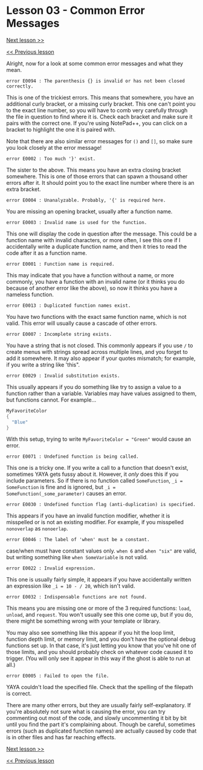 # Lesson 03 - Common Error Messages

[Next lesson >>](../module_11_debugging/04_emergency_mode.md)

[<< Previous lesson](../module_11_debugging/02_dissecting_error_messages.md)

Alright, now for a look at some common error messages and what they mean.

```
error E0094 : The parenthesis {} is invalid or has not been closed correctly.
```

This is one of the trickiest errors. This means that somewhere, you have an additional curly bracket, or a missing curly bracket. This one can't point you to the exact line number, so you will have to comb very carefully through the file in question to find where it is. Check each bracket and make sure it pairs with the correct one. If you're using NotePad++, you can click on a bracket to highlight the one it is paired with.

Note that there are also similar error messages for `()` and `[]`, so make sure you look closely at the error message!

```
error E0002 : Too much '}' exist.
```

The sister to the above. This means you have an extra closing bracket somewhere. This is one of those errors that can spawn a thousand other errors after it. It should point you to the exact line number where there is an extra bracket.

```
error E0004 : Unanalyzable. Probably, '{' is required here.
```

You are missing an opening bracket, usually after a function name.

```
error E0003 : Invalid name is used for the function.
```

This one will display the code in question after the message. This could be a function name with invalid characters, or more often, I see this one if I accidentally write a duplicate function name, and then it tries to read the code after it as a function name.

```
error E0001 : Function name is required.
```

This may indicate that you have a function without a name, or more commonly, you have a function with an invalid name (or it thinks you do because of another error like the above), so now it thinks you have a nameless function.

```
error E0013 : Duplicated function names exist.
```

You have two functions with the exact same function name, which is not valid. This error will usually cause a cascade of other errors.

```
error E0007 : Incomplete string exists.
```

You have a string that is not closed. This commonly appears if you use `/` to create menus with strings spread across multiple lines, and you forget to add it somewhere. It may also appear if your quotes mismatch; for example, if you write a string like 'this".

```
error E0029 : Invalid substitution exists.
```

This usually appears if you do something like try to assign a value to a function rather than a variable. Variables may have values assigned to them, but functions cannot. For example...

```c
MyFavoriteColor
{
  "Blue"
}
```

With this setup, trying to write `MyFavoriteColor = "Green"` would cause an error.

```
error E0071 : Undefined function is being called.
```

This one is a tricky one. If you write a call to a function that doesn't exist, sometimes YAYA gets fussy about it. However, it *only* does this if you include parameters. So if there is no function called `SomeFunction`, `_i = SomeFunction` is fine and is ignored, but `_i = SomeFunction(_some_parameter)` causes an error.

```
error E0030 : Undefined function flag (anti-duplication) is specified.
```

This appears if you have an invalid function modifier, whether it is misspelled or is not an existing modifier. For example, if you misspelled `nonoverlap` as `nonoerlap`.

```
error E0046 : The label of 'when' must be a constant.
```

case/when must have constant values only. `when 6` and `when "six"` are valid, but writing something like `when SomeVariable` is not valid.

```
error E0022 : Invalid expression.
```

This one is usually fairly simple, it appears if you have accidentally written an expression like `_i = 10 - / 20`, which isn't valid.

```
error E0032 : Indispensable functions are not found.
```

This means you are missing one or more of the 3 required functions: `load`, `unload`, and `request`. You won't usually see this one come up, but if you do, there might be something wrong with your template or library.

You may also see something like this appear if you hit the loop limit, function depth limit, or memory limit, and you don't have the optional debug functions set up. In that case, it's just letting you know that you've hit one of those limits, and you should probably check on whatever code caused it to trigger. (You will only see it appear in this way if the ghost is able to run at all.)

```
error E0005 : Failed to open the file.
```

YAYA couldn't load the specified file. Check that the spelling of the filepath is correct.


There are many other errors, but they are usually fairly self-explanatory. If you're absolutely not sure what is causing the error, you can try commenting out most of the code, and slowly uncommenting it bit by bit until you find the part it's complaining about. Though be careful, sometimes errors (such as duplicated function names) are actually caused by code that is in other files and has far reaching effects.

[Next lesson >>](../module_11_debugging/04_emergency_mode.md)

[<< Previous lesson](../module_11_debugging/02_dissecting_error_messages.md)
